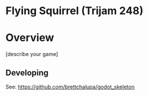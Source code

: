 # Flying Squirrel (Trijam 248)

# Overview

[describe your game]

## Developing

See: https://github.com/brettchalupa/godot_skeleton
